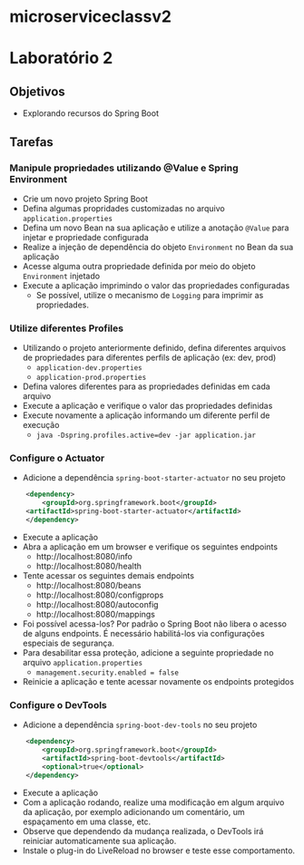 # microserviceclassv2
# Laboratório 2

## Objetivos
- Explorando recursos do Spring Boot

## Tarefas
### Manipule propriedades utilizando @Value e Spring Environment
- Crie um novo projeto Spring Boot
- Defina algumas propridades customizadas no arquivo `application.properties`
- Defina um novo Bean na sua aplicação e utilize a anotação `@Value` para injetar e propriedade configurada
- Realize a injeção de dependência do objeto `Environment` no Bean da sua aplicação
- Acesse alguma outra propriedade definida por meio do objeto `Environment` injetado
- Execute a aplicação imprimindo o valor das propriedades configuradas
  - Se possível, utilize o mecanismo de `Logging` para imprimir as propriedades.

### Utilize diferentes Profiles
- Utilizando o projeto anteriormente definido, defina diferentes arquivos de propriedades para diferentes perfils de aplicação (ex: dev, prod)
  - `application-dev.properties`
  - `application-prod.properties`
- Defina valores diferentes para as propriedades definidas em cada arquivo
- Execute a aplicação e verifique o valor das propriedades definidas
- Execute novamente a aplicação informando um diferente perfil de execução
  - `java -Dspring.profiles.active=dev -jar application.jar`

### Configure o Actuator
- Adicione a dependência `spring-boot-starter-actuator` no seu projeto
```xml
    <dependency>
        <groupId>org.springframework.boot</groupId>
	<artifactId>spring-boot-starter-actuator</artifactId>
    </dependency>
```
- Execute a aplicação 
- Abra a aplicação em um browser e verifique os seguintes endpoints
  - http://localhost:8080/info
  - http://localhost:8080/health
- Tente acessar os seguintes demais endpoints
  - http://localhost:8080/beans
  - http://localhost:8080/configprops
  - http://localhost:8080/autoconfig
  - http://localhost:8080/mappings
- Foi possível acessa-los? Por padrão o Spring Boot não libera o acesso de alguns endpoints. É necessário habilitá-los via configurações especiais de segurança.
- Para desabilitar essa proteção, adicione a seguinte propriedade no arquivo `application.properties`
  - `management.security.enabled = false`
- Reinicie a aplicação e tente acessar novamente os endpoints protegidos

### Configure o DevTools
- Adicione a dependência `spring-boot-dev-tools` no seu projeto
```xml
    <dependency>
        <groupId>org.springframework.boot</groupId>
        <artifactId>spring-boot-devtools</artifactId>
        <optional>true</optional>
    </dependency>
```
- Execute a aplicação
- Com a aplicação rodando, realize uma modificação em algum arquivo da aplicação, por exemplo adicionando um comentário, um espaçamento em uma classe, etc.
- Observe que dependendo da mudança realizada, o DevTools irá reiniciar automaticamente sua aplicação. 
- Instale o plug-in do LiveReload no browser e teste esse comportamento.
